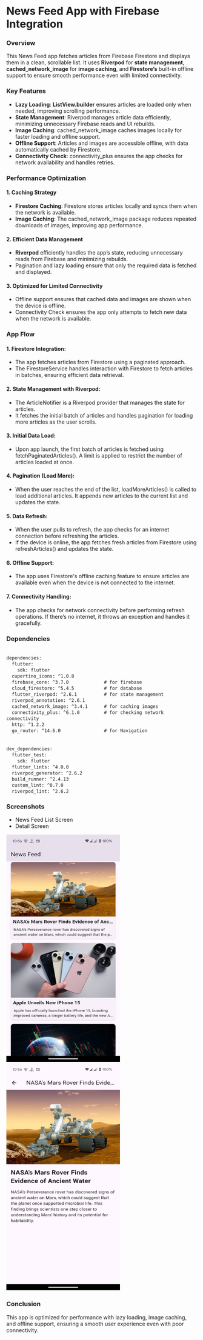 # News Feed App with Firebase Integration


### Overview
This News Feed app fetches articles from Firebase Firestore and displays them in a clean, scrollable list. 
It uses **Riverpod** for **state management**, **cached_network_image** for **image caching**, and **Firestore’s** built-in offline support to ensure smooth performance even with limited connectivity.

### Key Features
- **Lazy Loading**: **ListView.builder** ensures articles are loaded only when needed, improving scrolling performance.
- **State Management**: Riverpod manages article data efficiently, minimizing unnecessary Firebase reads and UI rebuilds.
- **Image Caching**: cached_network_image caches images locally for faster loading and offline support.
- **Offline Support**: Articles and images are accessible offline, with data automatically cached by Firestore.
- **Connectivity Check**: connectivity_plus ensures the app checks for network availability and handles retries.

### Performance Optimization
#### 1. Caching Strategy
   - **Firestore Caching**: Firestore stores articles locally and syncs them when the network is available.
   - **Image Caching**: The cached_network_image package reduces repeated downloads of images, improving app performance. 
#### 2. Efficient Data Management
   - **Riverpod** efficiently handles the app’s state, reducing unnecessary reads from Firebase and minimizing rebuilds.
   - Pagination and lazy loading ensure that only the required data is fetched and displayed.
#### 3. Optimized for Limited Connectivity
   - Offline support ensures that cached data and images are shown when the device is offline.
   - Connectivity Check ensures the app only attempts to fetch new data when the network is available.

### App Flow
#### 1. Firestore Integration:
- The app fetches articles from Firestore using a paginated approach.
- The FirestoreService handles interaction with Firestore to fetch articles in batches, ensuring efficient data retrieval.

#### 2. State Management with Riverpod:
- The ArticleNotifier is a Riverpod provider that manages the state for articles.
- It fetches the initial batch of articles and handles pagination for loading more articles as the user scrolls.

#### 3. Initial Data Load:
- Upon app launch, the first batch of articles is fetched using fetchPaginatedArticles(). A limit is applied to restrict the number of articles loaded at once.

#### 4. Pagination (Load More):
- When the user reaches the end of the list, loadMoreArticles() is called to load additional articles. It appends new articles to the current list and updates the state.

#### 5. Data Refresh:
 - When the user pulls to refresh, the app checks for an internet connection before refreshing the articles.
- If the device is online, the app fetches fresh articles from Firestore using refreshArticles() and updates the state.

#### 6. Offline Support:
- The app uses Firestore's offline caching feature to ensure articles are available even when the device is not connected to the internet.

#### 7. Connectivity Handling:
- The app checks for network connectivity before performing refresh operations. If there’s no internet, it throws an exception and handles it gracefully.


### Dependencies
```riverpod: ^2.0.0

dependencies:
  flutter:
    sdk: flutter
  cupertino_icons: ^1.0.8
  firebase_core: ^3.7.0             # for firebase
  cloud_firestore: ^5.4.5           # for database
  flutter_riverpod: ^2.6.1          # for state management
  riverpod_annotation: ^2.6.1
  cached_network_image: ^3.4.1      # for caching images
  connectivity_plus: ^6.1.0         # for checking network connectivity
  http: ^1.2.2
  go_router: ^14.6.0                # for Navigation


dev_dependencies:
  flutter_test:
    sdk: flutter
  flutter_lints: ^4.0.0
  riverpod_generator: ^2.6.2
  build_runner: ^2.4.13
  custom_lint: ^0.7.0
  riverpod_lint: ^2.6.2

```


### Screenshots
- News Feed List Screen
- Detail Screen

<p float="left">
  <img src="https://github.com/paramjeet198/news_feed/blob/master/visual/News%20Feed%20List%20Screen.jpeg" width="300" height="600"  alt="List Screen"/>
  <img src="https://github.com/paramjeet198/news_feed/blob/master/visual/Detail%20Screen.jpg" width="300" height="600" alt="Loading State"/>
</p>


### Conclusion
This app is optimized for performance with lazy loading, image caching, and offline support, ensuring a smooth user experience even with poor connectivity.
